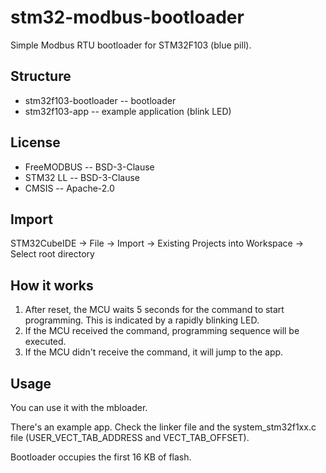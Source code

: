 # stm32-modbus-bootloader

Simple Modbus RTU bootloader for STM32F103 (blue pill).

## Structure

- stm32f103-bootloader -- bootloader
- stm32f103-app -- example application (blink LED)

## License
- FreeMODBUS -- BSD-3-Clause
- STM32 LL -- BSD-3-Clause
- CMSIS -- Apache-2.0

## Import

STM32CubeIDE -> File -> Import -> Existing Projects into Workspace
-> Select root directory

## How it works

1. After reset, the MCU waits 5 seconds for the command to start programming.
This is indicated by a rapidly blinking LED.
2. If the MCU received the command, programming sequence will be executed.
3. If the MCU didn't receive the command, it will jump to the app.

## Usage

You can use it with the mbloader.

There's an example app. Check the linker file and the system_stm32f1xx.c 
file (USER_VECT_TAB_ADDRESS and VECT_TAB_OFFSET).

Bootloader occupies the first 16 KB of flash.
